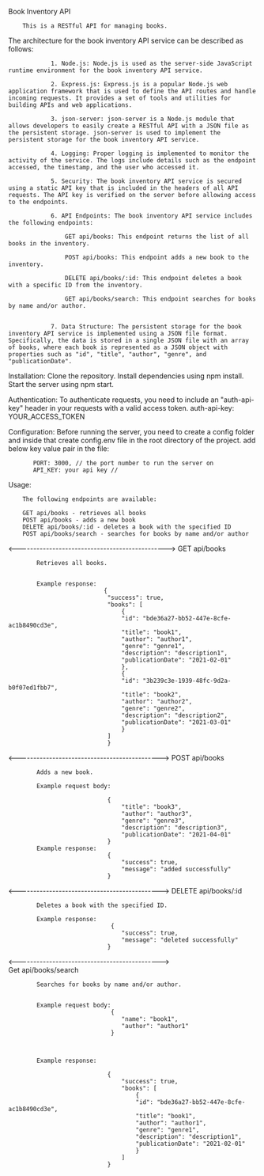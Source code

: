 Book Inventory API 

        This is a RESTful API for managing books.

The architecture for the book inventory API service can be described as follows:

                1. Node.js: Node.js is used as the server-side JavaScript runtime environment for the book inventory API service.

                2. Express.js: Express.js is a popular Node.js web application framework that is used to define the API routes and handle incoming requests. It provides a set of tools and utilities for building APIs and web applications.

                3. json-server: json-server is a Node.js module that allows developers to easily create a RESTful API with a JSON file as the persistent storage. json-server is used to implement the persistent storage for the book inventory API service.

                4. Logging: Proper logging is implemented to monitor the activity of the service. The logs include details such as the endpoint accessed, the timestamp, and the user who accessed it.

                5. Security: The book inventory API service is secured using a static API key that is included in the headers of all API requests. The API key is verified on the server before allowing access to the endpoints.

                6. API Endpoints: The book inventory API service includes the following endpoints:

                    GET api/books: This endpoint returns the list of all books in the inventory.

                    POST api/books: This endpoint adds a new book to the inventory.

                    DELETE api/books/:id: This endpoint deletes a book with a specific ID from the inventory.

                    GET api/books/search: This endpoint searches for books by name and/or author.


                7. Data Structure: The persistent storage for the book inventory API service is implemented using a JSON file format. Specifically, the data is stored in a single JSON file with an array of books, where each book is represented as a JSON object with properties such as "id", "title", "author", "genre", and "publicationDate".
                
                
                

Installation: 
        Clone the repository.
        Install dependencies using npm install.
        Start the server using npm start.


Authentication:
                 To authenticate requests, you need to include an "auth-api-key" header in your requests with a valid access token.
                 auth-api-key: YOUR_ACCESS_TOKEN 


Configuration:
        Before running the server, you need to create a config folder and inside that create config.env file in the root directory of the project. add below key value pair in the file:

           PORT: 3000, // the port number to run the server on
           API_KEY: your api key //





Usage:

        The following endpoints are available:

        GET api/books - retrieves all books
        POST api/books - adds a new book
        DELETE api/books/:id - deletes a book with the specified ID
        POST api/books/search - searches for books by name and/or author


<----------------------------------------------->
GET  api/books
    
            Retrieves all books.
            

            Example response:
                               {
                                "success": true,
                                "books": [
                                    {
                                    "id": "bde36a27-bb52-447e-8cfe-ac1b8490cd3e",
                                    "title": "book1",
                                    "author": "author1",
                                    "genre": "genre1",
                                    "description": "description1",
                                    "publicationDate": "2021-02-01"
                                    },
                                    {
                                    "id": "3b239c3e-1939-48fc-9d2a-b0f07ed1fbb7",
                                    "title": "book2",
                                    "author": "author2",
                                    "genre": "genre2",
                                    "description": "description2",
                                    "publicationDate": "2021-03-01"
                                    }
                                ]
                                }
<--------------------------------------------->
POST     api/books
      
            Adds a new book.

            Example request body:

                                {
                                    "title": "book3",
                                    "author": "author3",
                                    "genre": "genre3",
                                    "description": "description3",
                                    "publicationDate": "2021-04-01"
                                }
            Example response:
                                {
                                    "success": true,
                                    "message": "added successfully"
                                }
                                
<--------------------------------------------->
DELETE    api/books/:id
     
            Deletes a book with the specified ID.

            Example response:
                                 {
                                    "success": true,
                                    "message": "deleted successfully"
                                }

<--------------------------------------------->  
 Get    api/books/search
    
            Searches for books by name and/or author.
            
            
            Example request body:
                                 {
                                    "name": "book1",
                                    "author": "author1"
                                 }



            Example response:    
                                
                                {
                                    "success": true,
                                    "books": [
                                        {
                                        "id": "bde36a27-bb52-447e-8cfe-ac1b8490cd3e",
                                        "title": "book1",
                                        "author": "author1",
                                        "genre": "genre1",
                                        "description": "description1",
                                        "publicationDate": "2021-02-01"
                                        }
                                    ]
                                }

